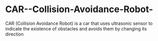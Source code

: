 # CAR--Collision-Avoidance-Robot-
CAR (Collision Avoidance Robot) is a car that uses ultrasonic sensor to indicate the existence of obstacles and avoids them by changing its direction
